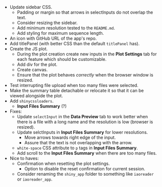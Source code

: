  - Update sidebar CSS.
    - Padding or margin so that arrows in selectInputs do not overlap the text.
    - Consider resizing the sidebar.
    - Add minimum resolution tested to the `README.md`.
    - Add styling for maximum sequence length.
 - An icon with GitHub URL of the app's repo.
 - Add titlePanel (with better CSS than the default `titlePanel` has).
 - Create the JS plot.
    - During the plot creation create new inputs in the **Plot Settings** tab for each feature which should be customizable.
    - Add div for the plot.
    - Create canvas.
    - Ensure that the plot behaves *correctly* when the browser window is resized.
 - Test interrupting file upload when too many files were selected.
 - Make the summary table detachable or relocate it so that it can be viewed alongside the plot.
 - Add `shinycssloaders`.
     - **Input Files Summary** (?)
 - Fixes:
    - Update `selectInput` in the **Data Preview** tab to work better when there is a file with a long name and the resolution is low (browser is resized).
    - Update selctInputs in **Input Files Summary** for lower resolutions.
        - Move arrows towards right edge of the input.
        - Assure that the text is not overlapping with the arrow.
    - `white-space` CSS attribute to `p` tags in **Input Files Summary**.
    - Add scroll to the **Input Files Summary** when there are too many files.
 - Nice to haves:
    - Confirmation when resetting the plot settings.
       - Option to disable the reset confirmation for current session.
    - Consider renaming the `shiny_app` folder to something like `iaoreader` or `iaoreader_app`.
